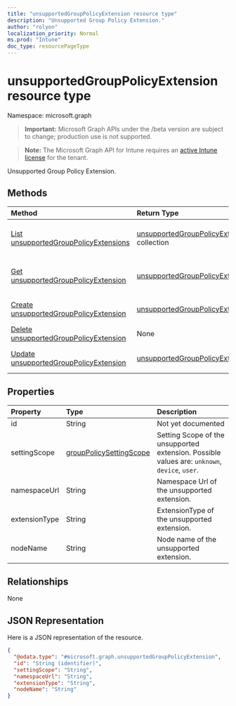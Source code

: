 ```yaml
---
title: "unsupportedGroupPolicyExtension resource type"
description: "Unsupported Group Policy Extension."
author: "rolyon"
localization_priority: Normal
ms.prod: "Intune"
doc_type: resourcePageType
---
```


# unsupportedGroupPolicyExtension resource type

Namespace: microsoft.graph

> **Important:** Microsoft Graph APIs under the /beta version are subject to change; production use is not supported.

> **Note:** The Microsoft Graph API for Intune requires an [active Intune license](https://go.microsoft.com/fwlink/?linkid=839381) for the tenant.

Unsupported Group Policy Extension.

## Methods
|Method|Return Type|Description|
|:---|:---|:---|
|[List unsupportedGroupPolicyExtensions](../api/intune-gpanalyticsservice-unsupportedgrouppolicyextension-list.md)|[unsupportedGroupPolicyExtension](../resources/intune-gpanalyticsservice-unsupportedgrouppolicyextension.md) collection|List properties and relationships of the [unsupportedGroupPolicyExtension](../resources/intune-gpanalyticsservice-unsupportedgrouppolicyextension.md) objects.|
|[Get unsupportedGroupPolicyExtension](../api/intune-gpanalyticsservice-unsupportedgrouppolicyextension-get.md)|[unsupportedGroupPolicyExtension](../resources/intune-gpanalyticsservice-unsupportedgrouppolicyextension.md)|Read properties and relationships of the [unsupportedGroupPolicyExtension](../resources/intune-gpanalyticsservice-unsupportedgrouppolicyextension.md) object.|
|[Create unsupportedGroupPolicyExtension](../api/intune-gpanalyticsservice-unsupportedgrouppolicyextension-create.md)|[unsupportedGroupPolicyExtension](../resources/intune-gpanalyticsservice-unsupportedgrouppolicyextension.md)|Create a new [unsupportedGroupPolicyExtension](../resources/intune-gpanalyticsservice-unsupportedgrouppolicyextension.md) object.|
|[Delete unsupportedGroupPolicyExtension](../api/intune-gpanalyticsservice-unsupportedgrouppolicyextension-delete.md)|None|Deletes a [unsupportedGroupPolicyExtension](../resources/intune-gpanalyticsservice-unsupportedgrouppolicyextension.md).|
|[Update unsupportedGroupPolicyExtension](../api/intune-gpanalyticsservice-unsupportedgrouppolicyextension-update.md)|[unsupportedGroupPolicyExtension](../resources/intune-gpanalyticsservice-unsupportedgrouppolicyextension.md)|Update the properties of a [unsupportedGroupPolicyExtension](../resources/intune-gpanalyticsservice-unsupportedgrouppolicyextension.md) object.|

## Properties
|Property|Type|Description|
|:---|:---|:---|
|id|String|Not yet documented|
|settingScope|[groupPolicySettingScope](../resources/intune-gpanalyticsservice-grouppolicysettingscope.md)|Setting Scope of the unsupported extension. Possible values are: `unknown`, `device`, `user`.|
|namespaceUrl|String|Namespace Url of the unsupported extension.|
|extensionType|String|ExtensionType of the unsupported extension.|
|nodeName|String|Node name of the unsupported extension.|

## Relationships
None

## JSON Representation
Here is a JSON representation of the resource.
<!-- {
  "blockType": "resource",
  "keyProperty": "id",
  "@odata.type": "microsoft.graph.unsupportedGroupPolicyExtension"
}
-->
``` json
{
  "@odata.type": "#microsoft.graph.unsupportedGroupPolicyExtension",
  "id": "String (identifier)",
  "settingScope": "String",
  "namespaceUrl": "String",
  "extensionType": "String",
  "nodeName": "String"
}
```



